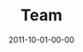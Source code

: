 ---
layout: message
category: message
series: "Everyday Friends"
title: "Team"
date: 2011-10-01-00-00
message_id: 694
program: "http://s3.amazonaws.com/crossroads-media/documents/10_01-02_11Program.pdf"
description: "Chuck Mingo talks about how great friendships mirror great teams."
video: "http://s3.amazonaws.com/crossroads-media/messages/video/everydayfriends_04.mp4"
video-duration: "36:05"
video-image: "http://s3.amazonaws.com/crossroads-media/images/everydayfriendsstill_04.jpg"
audio: "http://s3.amazonaws.com/crossroads-media/messages/audio/everydayfriends_04.mp3"
audio-duration: "36:01"
explicit: false
---